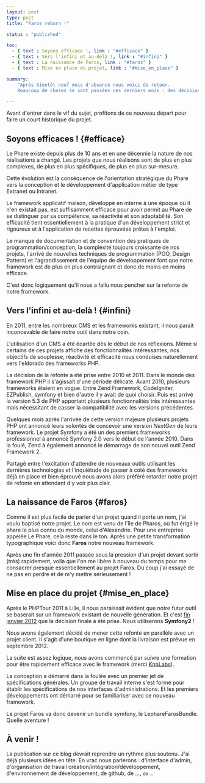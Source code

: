 ```yaml
---
layout: post
type: post
title: "Faros reborn !"

status : "published"

toc:
  - { text : Soyons efficace !, link : "#efficace" }
  - { text : Vers l'infini et au-delà !, link : "#infini" }
  - { text : La naissance de Faros, link : "#faros" }
  - { text : Mise en place du projet, link : "#mise_en_place" }

summary:
    "Après bientôt neuf mois d'absence nous voici de retour.
    Beaucoup de choses se sont passées ces derniers mois : des décisions ont été prises et des actions ont été menées."

---
```


Avant d'entrer dans le vif du sujet, profitons de ce nouveau départ pour
faire un court historique du projet.


## Soyons efficaces ! {#efficace}

Le Phare existe depuis plus de 10 ans et en une décennie la nature de nos
réalisations a changé. Les projets que nous réalisons sont de plus en plus
complexes, de plus en plus spécifiques, de plus en plus sur-mesure.

Cette évolution est la conséquence de l'orientation stratégique du Phare
vers la conception et le développement d'application métier de type
Extranet ou Intranet.

Le framework applicatif maison, développé en interne à une époque où il n'en
existait pas, est suffisamment efficace pour avoir permit au Phare de se
distinguer par sa compétence, sa réactivité et son adaptabilité. Son
efficacité tient essentiellement à la pratique d'un développement strict et
rigoureux et à l'application de recettes éprouvées prêtes à l'emploi.

Le manque de documentation et de convention des pratiques de
programmation/conception, la complexité toujours croissante de nos projets,
l'arrivé de nouvelles techniques de programmation (POO, Design Pattern) et
l'agrandissement de l'équipe de développement font que notre framework est
de plus en plus contraignant et donc de moins en moins efficace.

C'est donc logiquement qu'il nous a fallu nous pencher sur la refonte de
notre framework.


## Vers l'infini et au-delà ! {#infini}

En 2011, entre les nombreux CMS et les frameworks existant, il nous parait
inconcevable de faire notre outil dans notre coin.

L'utilisation d'un CMS a été écartée dès le début de nos réflexions. Même si
certains de ces projets affiche des fonctionnalités intéressantes, nos
objectifs de souplesse, réactivité et efficacité nous conduises
naturellement vers l'eldorado des frameworks PHP.

La décision de la refonte a été prise entre 2010 et 2011. Dans le monde des
framework PHP il s'agissait d'une période délicate. Avant 2010, plusieurs
frameworks étaient en vogue. Entre Zend Framework, CodeIgniter, EZPublish,
symfony et bien d'autre il y avait de quoi choisir. Puis est arrivé la
version 5.3 de PHP apportant plusieurs fonctionnalités très intéressantes
mais nécessitant de casser la compatibilité avec les versions précédentes.

Quelques mois après l'arrivée de cette version majeure plusieurs projets PHP
ont annoncé leurs volontés de concevoir une version _NextGen_ de leurs
framework. Le projet Symfony a été un des premiers frameworks professionnel à
annoncé Symfony 2.0 vers le début de l'année 2010. Dans la foulé, Zend à
également annoncé le démarrage de son nouvel outil Zend Framework 2.

Partagé entre l'excitation d'attendre de nouveaux outils utilisant les
dernières technologies et l'inquiétude de passer à coté des frameworks déjà
en place et bien éprouvé nous avons alors préféré retarder notre projet de
refonte en attendant d'y voir plus clair.


## La naissance de Faros {#faros}

Comme il est plus facile de parler d'un projet quand il porte un nom, j'ai
voulu baptisé notre projet. Le nom est venu de l'île de Pharos, où fut érigé
le phare le plus connu du monde, celui d'Alexandrie. Pour une entreprise
appelée Le Phare, cela reste dans le ton. Après une petite transformation
typographique voici donc **Faros** notre nouveau framework.

Après une fin d'année 2011 passée sous la pression d'un projet devant sortir
(très) rapidement, voila que l'on me libère à nouveau du temps pour me
consacrer presque essentiellement au projet Faros. Du coup j'ai essayé de ne
pas en perdre et de m'y mettre sérieusement !


## Mise en place du projet {#mise_en_place}

Après le PHPTour 2011 à Lille, il nous paraissait évident que notre futur
outil se baserait sur un framework existant de nouvelle génération. Et c'est
[fin janvier 2012](https://twitter.com/dhalsimfr/statuses/163944291276824576)
que la décision finale à été prise. Nous utiliserons **Symfony2** !

Nous avons également décidé de mener cette refonte en parallèle avec un
projet client. Il s'agit d'une boutique en ligne dont la livraison est
prévue en septembre 2012.

La suite est assez logique, nous avons commencé par suivre une formation
pour être rapidement efficace avec le framework (merci [KnpLabs](
http://knplabs.fr)).

La conception a démarré dans la foulée avec un premier jet de spécifications
générales. Un groupe de travail interne s'est formé pour établir les
spécifications de nos interfaces d'administrations. Et les premiers
développements ont démarré pour se familiariser avec ce nouveau framework.

Le projet Faros va donc devenir un bundle symfony, le LephareFarosBundle.
Quelle aventure !


## À venir !

La publication sur ce blog devrait reprendre un rythme plus soutenu. J'ai
déjà plusieurs idées en tête. En vrac nous parlerons : d'interface d'admin,
d'organisation de travail création/intégration/développement,
d'environnement de développement, de github, de ..., <small>de ...</small>
